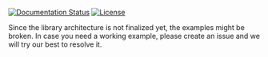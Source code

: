 [![Documentation Status](https://readthedocs.org/projects/quagga/badge/?version=latest)](http://quagga.readthedocs.org/en/latest/?badge=latest)
[![License](https://img.shields.io/:license-apache-green.svg)](https://github.com/grammarly/quagga/blob/master/LICENSE)

Since the library architecture is not finalized yet, the examples might be broken.
In case you need a working example, please create an issue and we will try our
best to resolve it.